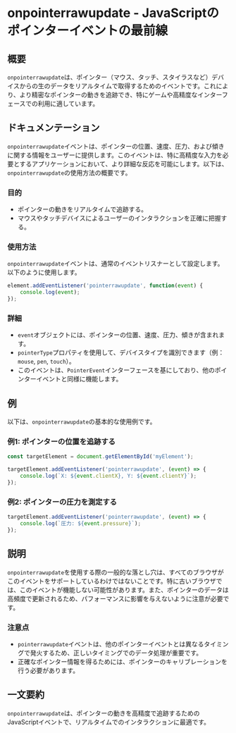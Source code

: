 <!--
Meta Description: # onpointerrawupdate - JavaScriptのポインターイベントの最前線 ## 概要 `onpointerrawupdate`は、ポインター（マウス、タッチ、スタイラスなど）デバイスからの生のデータをリアルタイムで取得するためのイベントです。これにより、より精密なポインターの動...
Meta Keywords: onpointerrawupdate, event, pointerrawupdate, イベントは, javascript
-->

# onpointerrawupdate - JavaScriptのポインターイベントの最前線

## 概要
`onpointerrawupdate`は、ポインター（マウス、タッチ、スタイラスなど）デバイスからの生のデータをリアルタイムで取得するためのイベントです。これにより、より精密なポインターの動きを追跡でき、特にゲームや高精度なインターフェースでの利用に適しています。

## ドキュメンテーション
`onpointerrawupdate`イベントは、ポインターの位置、速度、圧力、および傾きに関する情報をユーザーに提供します。このイベントは、特に高精度な入力を必要とするアプリケーションにおいて、より詳細な反応を可能にします。以下は、`onpointerrawupdate`の使用方法の概要です。

### 目的
- ポインターの動きをリアルタイムで追跡する。
- マウスやタッチデバイスによるユーザーのインタラクションを正確に把握する。

### 使用方法
`onpointerrawupdate`イベントは、通常のイベントリスナーとして設定します。以下のように使用します。

```javascript
element.addEventListener('pointerrawupdate', function(event) {
    console.log(event);
});
```

### 詳細
- `event`オブジェクトには、ポインターの位置、速度、圧力、傾きが含まれます。
- `pointerType`プロパティを使用して、デバイスタイプを識別できます（例：`mouse`, `pen`, `touch`）。
- このイベントは、`PointerEvent`インターフェースを基にしており、他のポインターイベントと同様に機能します。

## 例
以下は、`onpointerrawupdate`の基本的な使用例です。

### 例1: ポインターの位置を追跡する
```javascript
const targetElement = document.getElementById('myElement');

targetElement.addEventListener('pointerrawupdate', (event) => {
    console.log(`X: ${event.clientX}, Y: ${event.clientY}`);
});
```

### 例2: ポインターの圧力を測定する
```javascript
targetElement.addEventListener('pointerrawupdate', (event) => {
    console.log(`圧力: ${event.pressure}`);
});
```

## 説明
`onpointerrawupdate`を使用する際の一般的な落とし穴は、すべてのブラウザがこのイベントをサポートしているわけではないことです。特に古いブラウザでは、このイベントが機能しない可能性があります。また、ポインターのデータは高頻度で更新されるため、パフォーマンスに影響を与えないように注意が必要です。

### 注意点
- `pointerrawupdate`イベントは、他のポインターイベントとは異なるタイミングで発火するため、正しいタイミングでのデータ処理が重要です。
- 正確なポインター情報を得るためには、ポインターのキャリブレーションを行う必要があります。

## 一文要約
`onpointerrawupdate`は、ポインターの動きを高精度で追跡するためのJavaScriptイベントで、リアルタイムでのインタラクションに最適です。